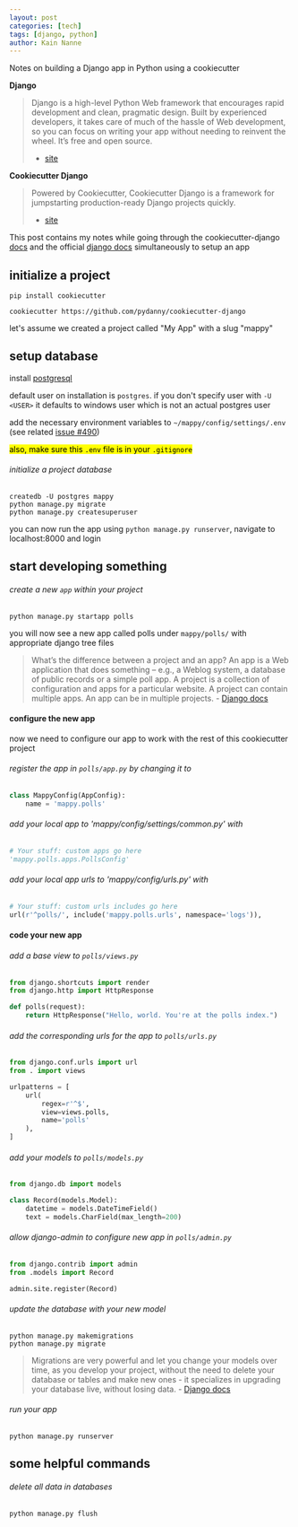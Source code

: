 ```yaml
---
layout: post
categories: [tech]
tags: [django, python]
author: Kain Nanne
---
```


Notes on building a Django app in Python using a cookiecutter

<!-- excerpt separator -->

**Django**

> Django is a high-level Python Web framework that encourages rapid development and clean, pragmatic design. Built by experienced developers, it takes care of much of the hassle of Web development, so you can focus on writing your app without needing to reinvent the wheel. It’s free and open source.
> - [site](https://github.com/pydanny/cookiecutter-django)

**Cookiecutter Django**

> Powered by Cookiecutter, Cookiecutter Django is a framework for jumpstarting production-ready Django projects quickly.
> - [site](https://github.com/pydanny/cookiecutter-django)

This post contains my notes while going through the cookiecutter-django [docs](http://cookiecutter-django.readthedocs.io/en/latest/) and the official [django docs](https://docs.djangoproject.com/) simultaneously to setup an app

## initialize a project

```shell
pip install cookiecutter

cookiecutter https://github.com/pydanny/cookiecutter-django
```

let's assume we created a project called "My App" with a slug "mappy"  

## setup database

install [postgresql]()  

default user on installation is `postgres`. if you don't specify user with `-U <USER>` it defaults to windows user which is not an actual postgres user  

add the necessary environment variables to `~/mappy/config/settings/.env` (see related [issue #490](https://github.com/pydanny/cookiecutter-django/issues/490))

<mark>also, make sure this `.env` file is in your `.gitignore`</mark>

###### initialize a project database
```shell
createdb -U postgres mappy
python manage.py migrate
python manage.py createsuperuser
```

you can now run the app using `python manage.py runserver`, navigate to localhost:8000 and login  

## start developing something

###### create a new `app` within your project   
```shell
python manage.py startapp polls
```

you will now see a new app called polls under `mappy/polls/` with appropriate django tree files  

> What’s the difference between a project and an app? An app is a Web application that does something – e.g., a Weblog system, a database of public records or a simple poll app. A project is a collection of configuration and apps for a particular website. A project can contain multiple apps. An app can be in multiple projects. - [Django docs](https://docs.djangoproject.com/en/1.10/intro/tutorial01/)

#### configure the new app

now we need to configure our app to work with the rest of this cookiecutter project  

###### register the app in `polls/app.py` by changing it to  
```python
class MappyConfig(AppConfig):
    name = 'mappy.polls'
```

###### add your local app to 'mappy/config/settings/common.py' with  
```python
# Your stuff: custom apps go here
'mappy.polls.apps.PollsConfig'
```

###### add your local app urls to 'mappy/config/urls.py' with  
```python
# Your stuff: custom urls includes go here
url(r'^polls/', include('mappy.polls.urls', namespace='logs')),
```

#### code your new app

###### add a base view to `polls/views.py`
```python
from django.shortcuts import render
from django.http import HttpResponse

def polls(request):
    return HttpResponse("Hello, world. You're at the polls index.")
```

###### add the corresponding urls for the app to `polls/urls.py`
```python
from django.conf.urls import url
from . import views

urlpatterns = [
    url(
        regex=r'^$',
        view=views.polls,
        name='polls'
    ),
]
```

###### add your models to `polls/models.py`
```python
from django.db import models

class Record(models.Model):
    datetime = models.DateTimeField()
    text = models.CharField(max_length=200)
```

###### allow django-admin to configure new app in `polls/admin.py`  
```python
from django.contrib import admin
from .models import Record

admin.site.register(Record)
```

###### update the database with your new model
```shell
python manage.py makemigrations
python manage.py migrate
```

> Migrations are very powerful and let you change your models over time, as you develop your project, without the need to delete your database or tables and make new ones - it specializes in upgrading your database live, without losing data. - [Django docs](https://docs.djangoproject.com/en/1.10/intro/tutorial02/)

###### run your app
```shell
python manage.py runserver
```


## some helpful commands

###### delete all data in databases
```shell
python manage.py flush
```
